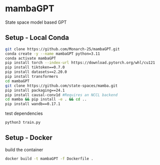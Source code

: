 # mambaGPT
State space model based GPT  


## Setup - Local Conda
```bash
git clone https://github.com/Monarch-25/mambaGPT.git
conda create -y --name mambaGPT python=3.11
conda activate mambaGPT
pip install torch --index-url https://download.pytorch.org/whl/cu121
pip install tiktoken==0.7.0
pip install datasets==2.20.0
pip install transformers
cd mambaGPT
git clone https://github.com/state-spaces/mamba.git
pip install packaging==24.1
pip install causal-conv1d #Requires an NCCL backend 
cd mamba && pip install -e . && cd ..
pip install wandb==0.17.1
```

test dependencies
```bash
python3 train.py
```

## Setup - Docker

build the container
```bash
docker build -t mambaGPT -f Dockerfile .
```


